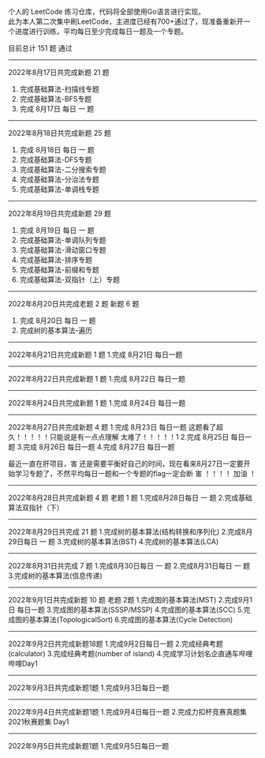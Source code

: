 个人的 LeetCode 练习仓库，代码将全部使用Go语言进行实现。  
此为本人第二次集中刷LeetCode，主进度已经有700+通过了，现准备重新开一个进度进行训练，平均每日至少完成每日一题及一个专题。  
  

目前总计 151 题 通过

-------------
2022年8月17日共完成新题 21 题 

1. 完成基础算法-扫描线专题
2. 完成基础算法-BFS专题
3. 完成 8月17日 每日 一 题

-------------
2022年8月18日共完成新题 25 题
1. 完成 8月18日 每日 一 题
2. 完成基础算法-DFS专题 
3. 完成基础算法-二分搜索专题
4. 完成基础算法-分治法专题       
5. 完成基础算法-单调栈专题

-------------
2022年8月19日共完成新题 29 题
1. 完成 8月19日 每日 一 题
2. 完成基础算法-单调队列专题
3. 完成基础算法-滑动窗口专题
4. 完成基础算法-排序专题
5. 完成基础算法-前缀和专题
6. 完成基础算法-双指针（上）专题

-------------
2022年8月20日共完成老题 2 题 新题 6 题
1. 完成 8月20日 每日 一 题
2. 完成树的基本算法-遍历

-------------
2022年8月21日共完成新题 1 题
1.完成 8月21日 每日一题

-------------
2022年8月22日共完成新题 1 题
1.完成 8月22日 每日一题

-------------
2022年8月24日共完成新题 1 题
1.完成 8月24日 每日一题

------------
2022年8月27日共完成新题 4 题
1.完成 8月23日 每日一题   这题看了超久！！！！！只能说是有一点点理解    太难了！！！！！1
2.完成 8月25日 每日一题
3.完成 8月26日 每日一题
4.完成 8月27日 每日一题

最近一直在肝项目，害 还是需要平衡好自己的时间，现在看来8月27日一定要开始学习专题了，不然平均每日一题和一个专题的flag一定会断 害
！！！！
加油 ！

--------------
2022年8月28日共完成新题 4 题 老题 1 题
1.完成8月28日每日 一 题
2.完成基础算法双指针（下）

--------------
2022年8月29日共完成 21 题
1.完成树的基本算法(结构转换和序列化)
2.完成8月29日每日 一 题
3.完成树的基本算法(BST)
4.完成树的基本算法(LCA)

--------------
2022年8月31日共完成 7 题
1.完成8月30日每日 一 题
2.完成8月31日每日 一 题
3.完成树的基本算法(信息传递)

--------------
2022年9月1日共完成新题 10 题 老题 2题 
1.完成图的基本算法(MST)
2.完成9月1日 每日一题
3.完成图的基本算法(SSSP/MSSP)
4.完成图的基本算法(SCC)
5.完成图的基本算法(TopologicalSort)
6.完成图的基本算法(Cycle Detection)


----------------
2022年9月2日共完成新题18题
1.完成9月2日每日一题
2.完成经典考题(calculator)
3.完成经典考题(number of island)
4.完成学习计划名企直通车哔哩哔哩Day1


--------------------
2022年9月3日共完成新题1题
1.完成9月3日每日一题

--------------------
2022年9月4日共完成新题1题
1.完成9月4日每日一题
2.完成力扣杯竞赛真题集 2021秋赛题集  Day1   

--------------------
2022年9月5日共完成新题1题
1.完成9月5日每日一题
